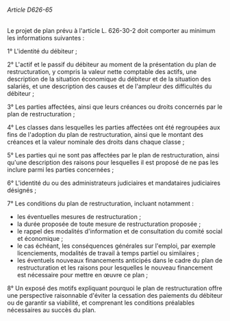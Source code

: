 ###### Article D626-65

Le projet de plan prévu à l'article L. 626-30-2 doit comporter au minimum les informations suivantes :

1° L'identité du débiteur ;

2° L'actif et le passif du débiteur au moment de la présentation du plan de restructuration, y compris la valeur nette comptable des actifs, une description de la situation économique du débiteur et de la situation des salariés, et une description des causes et de l'ampleur des difficultés du débiteur ;

3° Les parties affectées, ainsi que leurs créances ou droits concernés par le plan de restructuration ;

4° Les classes dans lesquelles les parties affectées ont été regroupées aux fins de l'adoption du plan de restructuration, ainsi que le montant des créances et la valeur nominale des droits dans chaque classe ;

5° Les parties qui ne sont pas affectées par le plan de restructuration, ainsi qu'une description des raisons pour lesquelles il est proposé de ne pas les inclure parmi les parties concernées ;

6° L'identité du ou des administrateurs judiciaires et mandataires judiciaires désignés ;

7° Les conditions du plan de restructuration, incluant notamment :

- les éventuelles mesures de restructuration ;
- la durée proposée de toute mesure de restructuration proposée ;
- le rappel des modalités d'information et de consultation du comité social et économique ;
- le cas échéant, les conséquences générales sur l'emploi, par exemple licenciements, modalités de travail à temps partiel ou similaires ;
- les éventuels nouveaux financements anticipés dans le cadre du plan de restructuration et les raisons pour lesquelles le nouveau financement est nécessaire pour mettre en œuvre ce plan ;

8° Un exposé des motifs expliquant pourquoi le plan de restructuration offre une perspective raisonnable d'éviter la cessation des paiements du débiteur ou de garantir sa viabilité, et comprenant les conditions préalables nécessaires au succès du plan.

